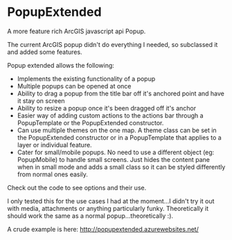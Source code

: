 # PopupExtended
A more feature rich ArcGIS javascript api Popup.

The current ArcGIS popup didn't do everything I needed, so subclassed it and added some features.

Popup extended allows the following:
- Implements the existing functionality of a popup
- Multiple popups can be opened at once
- Ability to drag a popup from the title bar off it's anchored point and have it stay on screen
- Ability to resize a popup once it's been dragged off it's anchor
- Easier way of adding custom actions to the actions bar through a PopupTemplate or the PopupExtended constructor.
- Can use multiple themes on the one map. A theme class can be set in the PopupExtended constructor or in a PopupTemplate that applies to a layer or individual feature.
- Cater for small/mobile popups. No need to use a different object (eg: PopupMobile) to handle small screens. Just hides the content pane when in small mode and adds a small class so it can be styled differently from normal ones easily.

Check out the code to see options and their use.

I only tested this for the use cases I had at the moment...I didn't try it out with media, attachments or anything particularly funky. Theoretically it should work the same as a normal popup...theoretically :).


A crude example is here:
http://popupextended.azurewebsites.net/


